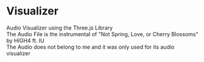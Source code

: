 # Visualizer
Audio Visualizer using the Three.js Library  
The Audio File is the instrumental of "Not Spring, Love, or Cherry Blossoms" by HIGH4 ft. IU  
The Audio does not belong to me and it was only used for its audio visualizer
